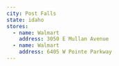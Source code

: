 ```yaml
---
city: Post Falls
state: idaho
stores:
  - name: Walmart
    address: 3050 E Mullan Avenue
  - name: Walmart
    address: 6405 W Pointe Parkway
---
```

